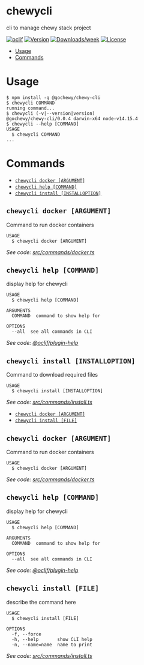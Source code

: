 chewycli
========

cli to manage chewy stack project

[![oclif](https://img.shields.io/badge/cli-oclif-brightgreen.svg)](https://oclif.io)
[![Version](https://img.shields.io/npm/v/chewycli.svg)](https://npmjs.org/package/chewycli)
[![Downloads/week](https://img.shields.io/npm/dw/chewycli.svg)](https://npmjs.org/package/chewycli)
[![License](https://img.shields.io/npm/l/chewycli.svg)](https://github.com/swarnchahal/chewycli/blob/master/package.json)

<!-- toc -->
* [Usage](#usage)
* [Commands](#commands)
<!-- tocstop -->
# Usage
<!-- usage -->
```sh-session
$ npm install -g @gochewy/chewy-cli
$ chewycli COMMAND
running command...
$ chewycli (-v|--version|version)
@gochewy/chewy-cli/0.0.4 darwin-x64 node-v14.15.4
$ chewycli --help [COMMAND]
USAGE
  $ chewycli COMMAND
...
```
<!-- usagestop -->
# Commands
<!-- commands -->
* [`chewycli docker [ARGUMENT]`](#chewycli-docker-argument)
* [`chewycli help [COMMAND]`](#chewycli-help-command)
* [`chewycli install [INSTALLOPTION]`](#chewycli-install-installoption)

## `chewycli docker [ARGUMENT]`

Command to run docker containers

```
USAGE
  $ chewycli docker [ARGUMENT]
```

_See code: [src/commands/docker.ts](https://gitlab.com/ephemerecreative/chewy/cli/blob/v0.0.4/src/commands/docker.ts)_

## `chewycli help [COMMAND]`

display help for chewycli

```
USAGE
  $ chewycli help [COMMAND]

ARGUMENTS
  COMMAND  command to show help for

OPTIONS
  --all  see all commands in CLI
```

_See code: [@oclif/plugin-help](https://github.com/oclif/plugin-help/blob/v3.2.2/src/commands/help.ts)_

## `chewycli install [INSTALLOPTION]`

Command to download required files

```
USAGE
  $ chewycli install [INSTALLOPTION]
```

_See code: [src/commands/install.ts](https://gitlab.com/ephemerecreative/chewy/cli/blob/v0.0.4/src/commands/install.ts)_
<!-- commandsstop -->
* [`chewycli docker [ARGUMENT]`](#chewycli-docker-argument)
* [`chewycli install [FILE]`](#chewycli-install-file)

## `chewycli docker [ARGUMENT]`

Command to run docker containers

```
USAGE
  $ chewycli docker [ARGUMENT]
```

_See code: [src/commands/docker.ts](https://gitlab.com/ephemerecreative/chewy/cli/blob/v0.0.4/src/commands/docker.ts)_

## `chewycli help [COMMAND]`

display help for chewycli

```
USAGE
  $ chewycli help [COMMAND]

ARGUMENTS
  COMMAND  command to show help for

OPTIONS
  --all  see all commands in CLI
```

_See code: [@oclif/plugin-help](https://github.com/oclif/plugin-help/blob/v3.2.2/src/commands/help.ts)_

## `chewycli install [FILE]`

describe the command here

```
USAGE
  $ chewycli install [FILE]

OPTIONS
  -f, --force
  -h, --help       show CLI help
  -n, --name=name  name to print
```

_See code: [src/commands/install.ts](https://gitlab.com/ephemerecreative/chewy/cli/blob/v0.0.4/src/commands/install.ts)_
